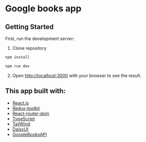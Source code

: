 # Google books app

## Getting Started

First, run the development server:

1. Clone repository

```bash
npm install

npm run dev
```

2. Open [http://localhost:3000](http://localhost:3000) with your browser to see the result.

## This app built with:

- [React.js](https://react.dev)
- [Redux-toolkit](https://redux-toolkit.js.org)
- [React-router-dom](https://reactrouter.com/en/main)
- [TypeScript](https://www.typescriptlang.org)
- [TailWind](https://tailwindcss.com)
- [DaisyUI](https://daisyui.com)
- [GoogleBooksAPI](https://developers.google.com/books/docs/v1/using)
